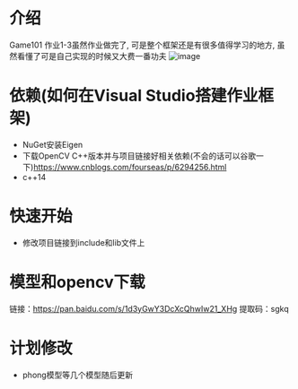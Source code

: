# 介绍
Game101 作业1-3虽然作业做完了, 可是整个框架还是有很多值得学习的地方, 虽然看懂了可是自己实现的时候又大费一番功夫
![image](https://user-images.githubusercontent.com/23237287/133183753-ce9eebc0-f91f-434f-bbb5-27fe473cd67f.png)

# 依赖(如何在Visual Studio搭建作业框架)
- NuGet安装Eigen
- 下载OpenCV C++版本并与项目链接好相关依赖(不会的话可以谷歌一下)https://www.cnblogs.com/fourseas/p/6294256.html
- c++14
# 快速开始
- 修改项目链接到include和lib文件上
# 模型和opencv下载
链接：https://pan.baidu.com/s/1d3yGwY3DcXcQhwIw21_XHg 
提取码：sgkq 
# 计划修改
- phong模型等几个模型随后更新
